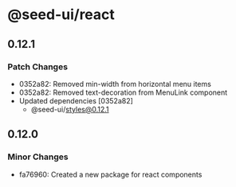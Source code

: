 # @seed-ui/react

## 0.12.1

### Patch Changes

- 0352a82: Removed min-width from horizontal menu items
- 0352a82: Removed text-decoration from MenuLink component
- Updated dependencies [0352a82]
  - @seed-ui/styles@0.12.1

## 0.12.0

### Minor Changes

- fa76960: Created a new package for react components
